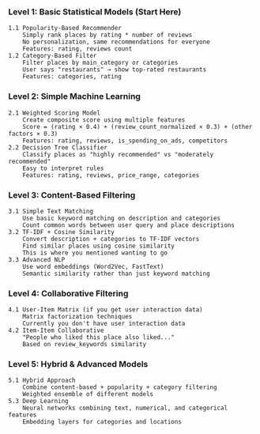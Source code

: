 ### Level 1: Basic Statistical Models (Start Here)
    1.1 Popularity-Based Recommender
        Simply rank places by rating * number of reviews
        No personalization, same recommendations for everyone
        Features: rating, reviews count
    1.2 Category-Based Filter
        Filter places by main_category or categories
        User says "restaurants" → show top-rated restaurants
        Features: categories, rating
### Level 2: Simple Machine Learning
    2.1 Weighted Scoring Model
        Create composite score using multiple features
        Score = (rating × 0.4) + (review_count_normalized × 0.3) + (other factors × 0.3)
        Features: rating, reviews, is_spending_on_ads, competitors
    2.2 Decision Tree Classifier
        Classify places as "highly recommended" vs "moderately recommended"
        Easy to interpret rules
        Features: rating, reviews, price_range, categories
### Level 3: Content-Based Filtering
    3.1 Simple Text Matching
        Use basic keyword matching on description and categories
        Count common words between user query and place descriptions
    3.2 TF-IDF + Cosine Similarity
        Convert description + categories to TF-IDF vectors
        Find similar places using cosine similarity
        This is where you mentioned wanting to go
    3.3 Advanced NLP
        Use word embeddings (Word2Vec, FastText)
        Semantic similarity rather than just keyword matching
### Level 4: Collaborative Filtering
    4.1 User-Item Matrix (if you get user interaction data)
        Matrix factorization techniques
        Currently you don't have user interaction data
    4.2 Item-Item Collaborative
        "People who liked this place also liked..."
        Based on review_keywords similarity
### Level 5: Hybrid & Advanced Models
    5.1 Hybrid Approach
        Combine content-based + popularity + category filtering
        Weighted ensemble of different models
    5.3 Deep Learning
        Neural networks combining text, numerical, and categorical features
        Embedding layers for categories and locations